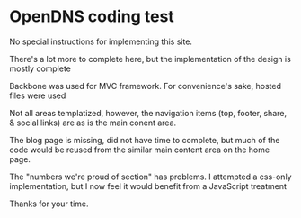 # OpenDNS coding test

No special instructions for implementing this site.

There's a lot more to complete here, but the implementation of the design is mostly complete

Backbone was used for MVC framework. For convenience's sake, hosted files were used

Not all areas templatized, however, the navigation items (top, footer, share, & social links) are as is the main conent area.

The blog page is missing, did not have time to complete, but much of the code would be reused from the similar main content area on the home page.

The "numbers we're proud of section" has problems. I attempted a css-only implementation, but I now feel it would benefit from a JavaScript treatment

Thanks for your time.
